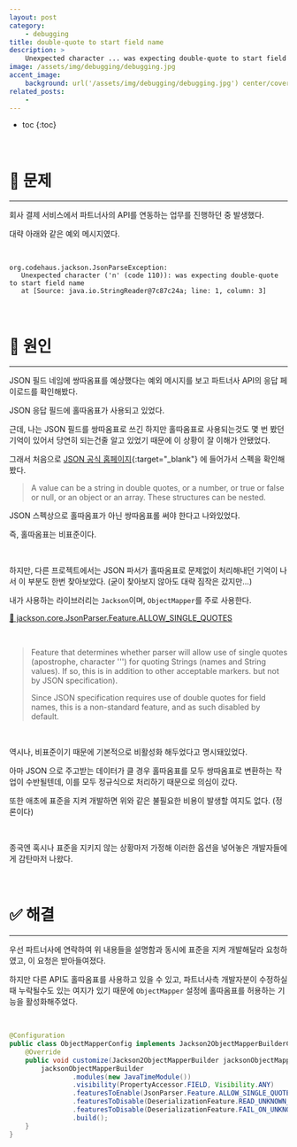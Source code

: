```yaml
---
layout: post
category:
    - debugging
title: double-quote to start field name
description: >
    Unexpected character ... was expecting double-quote to start field name
image: /assets/img/debugging/debugging.jpg
accent_image:
    background: url('/assets/img/debugging/debugging.jpg') center/cover
related_posts:
    -
---
```


* toc
{:toc}
  
<br />

# 🚨 문제

---

회사 결제 서비스에서 파트너사의 API를 연동하는 업무를 진행하던 중 발생했다.

대략 아래와 같은 예외 메시지였다.

<br />

```shell
org.codehaus.jackson.JsonParseException: 
   Unexpected character ('n' (code 110)): was expecting double-quote to start field name
   at [Source: java.io.StringReader@7c87c24a; line: 1, column: 3]
```

<br />

# 🚧 원인

---

JSON 필드 네임에 쌍따옴표를 예상했다는 예외 메시지를 보고 파트너사 API의 응답 페이로드를 확인해봤다.

JSON 응답 필드에 홀따옴표가 사용되고 있었다.

근데, 나는 JSON 필드를 쌍따옴표로 쓰긴 하지만 홀따옴표로 사용되는것도 몇 번 봤던 기억이 있어서 당연히 되는건줄 알고 있었기 때문에 이 상황이 잘 이해가 안됐었다.

그래서 처음으로 [JSON 공식 홈페이지](https://www.json.org/json-en.html){:target="_blank"} 에 들어가서 스펙을 확인해봤다.

> A value can be a string in double quotes, or a number, or true or false or null, or an object or an array. These structures can be nested.

JSON 스펙상으로 홀따옴표가 아닌 쌍따옴표롤 써야 한다고 나와있었다.

즉, 홀따옴표는 비표준이다.

<br />

하지만, 다른 프로젝트에서는 JSON 파서가 홀따옴표로 문제없이 처리해내던 기억이 나서 이 부분도 한번 찾아보았다. (굳이 찾아보지 않아도 대략 짐작은 갔지만...)

내가 사용하는 라이브러리는 `Jackson`이며, `ObjectMapper`를 주로 사용한다.

[📜 jackson.core.JsonParser.Feature.ALLOW_SINGLE_QUOTES](https://fasterxml.github.io/jackson-core/javadoc/2.7/com/fasterxml/jackson/core/JsonParser.Feature.html#ALLOW_SINGLE_QUOTES)

<br />

> Feature that determines whether parser will allow use of single quotes (apostrophe, character '\'') for quoting Strings (names and String values). If so, this is in addition to other acceptable markers. but not by JSON specification).
> 
> Since JSON specification requires use of double quotes for field names, this is a non-standard feature, and as such disabled by default.

<br />

역시나, 비표준이기 때문에 기본적으로 비활성화 해두었다고 명시돼있었다.

아마 JSON 으로 주고받는 데이터가 클 경우 홀따옴표를 모두 쌍따옴표로 변환하는 작업이 수반될텐데, 이를 모두 정규식으로 처리하기 때문으로 의심이 갔다.

또한 애초에 표준을 지켜 개발하면 위와 같은 불필요한 비용이 발생할 여지도 없다. (정론이다)

<br />

종국엔 혹시나 표준을 지키지 않는 상황마저 가정해 이러한 옵션을 넣어놓은 개발자들에게 감탄마저 나왔다. 

<br />

# ✅ 해결

---

우선 파트너사에 연락하여 위 내용들을 설명함과 동시에 표준을 지켜 개발해달라 요청하였고, 이 요청은 받아들여졌다.

하지만 다른 API도 홀따옴표를 사용하고 있을 수 있고, 파트너사측 개발자분이 수정하실 때 누락될수도 있는 여지가 있기 때문에 `ObjectMapper` 설정에 홀따옴표를 허용하는 기능을 활성화해주었다.

<br />

```java
@Configuration
public class ObjectMapperConfig implements Jackson2ObjectMapperBuilderCustomizer {
    @Override
    public void customize(Jackson2ObjectMapperBuilder jacksonObjectMapperBuilder) {
        jacksonObjectMapperBuilder
                .modules(new JavaTimeModule())
                .visibility(PropertyAccessor.FIELD, Visibility.ANY)
                .featuresToEnable(JsonParser.Feature.ALLOW_SINGLE_QUOTES) // 추가 !
                .featuresToDisable(DeserializationFeature.READ_UNKNOWN_ENUM_VALUES_AS_NULL)
                .featuresToDisable(DeserializationFeature.FAIL_ON_UNKNOWN_PROPERTIES)
                .build();
    }
}
```

<br />
